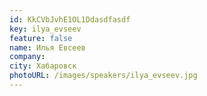 ```yaml
---
id: KkCVbJvhE1OL1Ddasdfasdf
key: ilya_evseev
feature: false
name: Илья Евсеев
company:
city: Хабаровск
photoURL: /images/speakers/ilya_evseev.jpg
---
```




